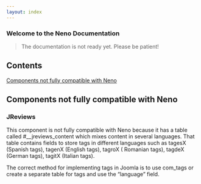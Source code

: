 ```yaml
---
layout: index
---
```

### Welcome to the Neno Documentation
> The documentation is not ready yet. Please be patient!

## Contents
[Components not fully compatible with Neno](#Components-not-fully-compatible-with-Neno)

## Components not fully compatible with Neno

### JReviews
This component is not fully compatible with Neno because it has a table called #__jreviews_content which mixes content in several languages. That table contains fields to store tags in different languages such as tagesX (Spanish tags), tagenX (English tags), tagroX ( Romanian tags), tagdeX (German tags), tagitX (Italian tags). 

The correct method for implementing tags in Joomla is to use com_tags or create a separate table for tags and use the “language” field. 
